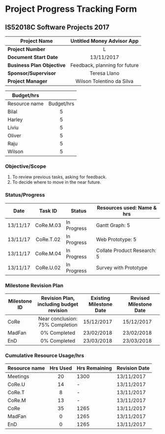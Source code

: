 # Project Progress Tracking Form

## IS52018C Software Projects 2017

| **Project Name**          |Untitled Money Advisor App         |
| --------------------------|:---------------------------------:|
| **Project Number**        |L                                  |
|**Document Start Date**    |13/11/2017                         |
|**Business Plan Objective**|Feedback, planning for future      |
|**Sponsor/Supervisor**     |Teresa Llano                       |
|**Project Manager**        |Wilson Tolentino da Silva          |

|**Budget/hrs**             |                                   |
|---------------------------|:---------------------------------:|
|Resource name              |Budget/hrs                         |
|Bilal                      |5                                  |
|Harley                     |5                                  |
|Liviu                      |5                                  |
|Oliver                     |5                                  |
|Raju                       |5                                  |
|Wilson                     |5                                  |

### Objective/Scope

1. To review previous tasks, asking for feedback.
2. To decide where to move in the near future.

### Status/Progress

|**Date**                   |  Task ID                |Status     |Resources used: Name & hrs     |
|---------------------------|:-----------------------:|-----------|-------------------------------|
|13/11/17                   |CoRe.M.03                |In Progress|Gantt Graph: 5                 |
|13/11/17                   |CoRe.T.02                |In Progress|Web Prototype: 5               |
|13/11/17                   |CoRe.M.04                |In Progress|Collate Product Research: 5    |
|13/11/17                   |CoRe.U.02                |In Progress|Survey with Prototype          |

### Milestone Revision Plan

|Milestone ID               |Revision Plan, including budget revision   |Existing Milestone Date     |Revised Milestone Date    |
|---------------------------|:-----------------------------------------:|----------------------------|--------------------------|
|CoRe                       |Near conclusion: 75% Completion            |15/12/2017                  |15/12/2017                |
|MadFan                     |0% Completed                               |23/02/2018                  |23/02/2018                |
|EnD                        |0% Completed                               |23/03/2018                  |23/03/2018                |

### Cumulative Resource Usage/hrs

|Resource name              |Hrs Used                                   |Hrs Remaining               |Revision Date             |
|---------------------------|:-----------------------------------------:|----------------------------|--------------------------|
|Meetings                   |20                                         |1300                        |13/11/2017                |
|CoRe.U                     |14                                         |-                           |13/11/2017                |
|CoRe.T                     |8                                          |-                           |13/11/2017                |
|CoRe.M                     |13                                         |-                           |13/11/2017                |
|CoRe                       |35                                         |1265                        |13/11/2017                |
|MadFan                     |0                                          |1265                        |13/11/2017                |
|EnD                        |0                                          |1265                        |13/11/2017                |

